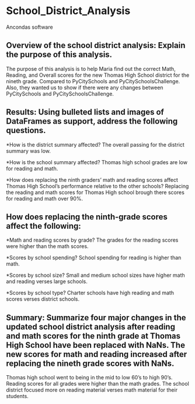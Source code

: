# School_District_Analysis
Ancondas software 
## Overview of the school district analysis: Explain the purpose of this analysis. 
The purpose of this analysis is to help Maria find out the correct Math, Reading, and Overall scores for the new Thomas High School district for the nineth grade. Compared to PyCitySchools and PyCitySchoolsChallenge. Also, they wanted us to show if there were any changes between PyCitySchools and PyCitySchoolsChallenge.

## Results: Using bulleted lists and images of DataFrames as support, address the following questions.

*How is the district summary affected? The overall passing for the district summary was low. 


*How is the school summary affected? Thomas high school grades are low for reading and math.

*How does replacing the ninth graders’ math and reading scores affect Thomas High School’s performance relative to the other schools? Replacing the reading and math scores for Thomas High school brough there scores for reading and math over 90%.

## How does replacing the ninth-grade scores affect the following:

*Math and reading scores by grade? The grades for the reading scores were higher than the math scores.

*Scores by school spending? School spending for reading is higher than math.

*Scores by school size? Small and medium school sizes have higher math and reading verses large schools.

*Scores by school type? Charter schools have high reading and math scores verses district schools.

## Summary: Summarize four major changes in the updated school district analysis after reading and math scores for the ninth grade at Thomas High School have been replaced with NaNs. The new scores for math and reading increased after replacing the nineth grade scores with NaNs. 
Thomas high school went to being in the mid to low 60’s to high 90’s. Reading scores for all grades were higher than the math grades. The school district focused more on reading material verses math material for their students.
